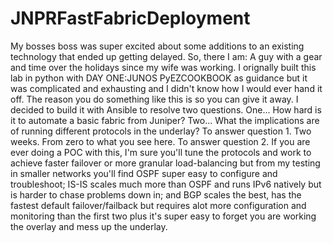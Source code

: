 # JNPRFastFabricDeployment
My bosses boss was super excited about some additions to an existing technology that ended up getting delayed. So, there I am: A guy with a gear and time over the holidays since my wife was working.
I orignally built this lab in python with DAY ONE:JUNOS PyEZCOOKBOOK as guidance but it was complicated and exhausting and I didn't know how I would ever hand it off. The reason you do something like this is so you can give it away.
I decided to build it with Ansible to resolve two questions. One... How hard is it to automate a basic fabric from Juniper? Two... What the implications are of running different protocols in the underlay?
To answer question 1. Two weeks. From zero to what you see here.
To answer question 2. If you are ever doing a POC with this, I'm sure you'll tune the protocols and work to achieve faster failover or more granular load-balancing but from my testing in smaller networks you'll find OSPF super easy to configure and troubleshoot; IS-IS scales much more than OSPF and runs IPv6 natively but is harder to chase problems down in; and BGP scales the best, has the fastest default failover/failback but requires alot more configuration and monitoring than the first two plus it's super easy to forget you are working the overlay and mess up the underlay.
